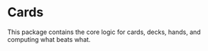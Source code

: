 # Cards

This package contains the core logic for cards, decks, hands, and computing what beats what.
